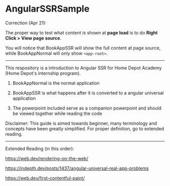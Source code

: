 # AngularSSRSample

Correction (Apr 21):

The proper way to test what content is shown at <b>page load</b> is to do <b>Right Click > View page source</b>.

You will notice that BookAppSSR will show the full content at page source, while BookAppNormal will only show <code>\<app-root\></code>.
  
---

This respository is a introduction to Angular SSR for Home Depot Academy (Home Depot's internship program).
  
1. BookAppNormal is the normal application

2. BookAppSSR is what happens after it is converted to a angular universal application
  
3. The powerpoint included serve as a companion powerpoint and should be viewed together while reading the code
  
Disclaimer: This guide is aimed towards beginner, many terminology and concepts have been greatly simplified. For proper definition, go to extended reading.
  
---

Extended Reading (in this order):
  
https://web.dev/rendering-on-the-web/

https://indepth.dev/posts/1437/angular-universal-real-app-problems  
  
https://web.dev/first-contentful-paint/
